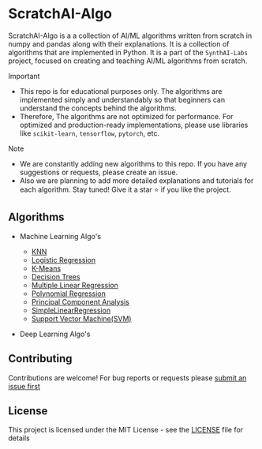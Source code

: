 # ScratchAI-Algo

ScratchAI-Algo is a a collection of AI/ML algorithms written from scratch in numpy and pandas along with their explanations. It is a collection of algorithms that are implemented in Python. It is a part of the `SynthAI-Labs` project, focused on creating and teaching AI/ML algorithms from scratch.

> [!IMPORTANT]
>
> - This repo is for educational purposes only. The algorithms are implemented simply and understandably so that beginners can understand the concepts behind the algorithms.
> - Therefore, The algorithms are not optimized for performance. For optimized and production-ready implementations, please use libraries like `scikit-learn`, `tensorflow`, `pytorch`, etc.

> [!NOTE]
>
> - We are constantly adding new algorithms to this repo. If you have any suggestions or requests, please create an issue.
> - Also we are planning to add more detailed explanations and tutorials for each algorithm. Stay tuned! Give it a star :star: if you like the project.

## Algorithms

- Machine Learning Algo's

  - [KNN](https://github.com/Himasnhu-AT/ScratchML-Algo/tree/main/ML-Algo/KNN)
  - [Logistic Regression](https://github.com/Himasnhu-AT/ScratchML-Algo/tree/main/ML-Algo/LogisticRegression)
  - [K-Means](https://github.com/Himasnhu-AT/ScratchML-Algo/tree/main/ML-Algo/K-Means)
  - [Decision Trees](https://github.com/Himasnhu-AT/ScratchML-Algo/tree/main/ML-Algo/Decision_Trees)
  - [Multiple Linear Regression](https://github.com/Himasnhu-AT/ScratchML-Algo/tree/main/ML-Algo/Decision_Trees)
  - [Polynomial Regression](https://github.com/Himasnhu-AT/ScratchML-Algo/tree/main/ML-Algo/Polynomial_Regression)
  - [Principal Component Analysis](https://github.com/Himasnhu-AT/ScratchML-Algo/tree/main/ML-Algo/Principal_Component_Analysis)
  - [SimpleLinearRegression](https://github.com/Himasnhu-AT/ScratchML-Algo/tree/main/ML-Algo/SimpleLinearRegression)
  - [Support Vector Machine(SVM)](https://github.com/Himasnhu-AT/ScratchML-Algo/tree/main/ML-Algo/svm_algorithm)

- Deep Learning Algo's

## Contributing

Contributions are welcome! For bug reports or requests please [submit an issue first](https://github.com/Himasnhu-AT/ScratchML-Algo/issues)

## License

This project is licensed under the MIT License - see the [LICENSE](LICENSE) file for details
